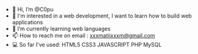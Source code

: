- 👋 Hi, I’m @C0pu
- 👀 I'm interested in a web development, I want to learn how to build web applications
- 🌱 I’m currently learning web languages
- 📫 How to reach me on email : xxxmatiixxxm@gmail.com
- 💻 So far I've used: HTML5 CSS3 JAVASCRIPT PHP MySQL
<!---
C0pu/C0pu is a ✨ special ✨ repository because its `README.md` (this file) appears on your GitHub profile.
You can click the Preview link to take a look at your changes.
--->
